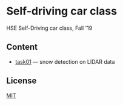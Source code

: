 # Self-driving car class
HSE Self-Driving car class, Fall '19

## Content
* [task01](snow.ipynb) — snow detection on LIDAR data

## License

[MIT](LICENSE)

